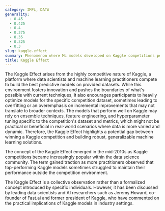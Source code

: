 ```yaml
---
category: IMPL, DATA
generality:
  - 0.45
  - 0.425
  - 0.4
  - 0.375
  - 0.35
  - 0.325
  - 0.3
slug: kaggle-effect
summary: Phenomenon where ML models developed on Kaggle competitions perform well on specific datasets but may not generalize as effectively to real-world applications due to the unique constraints and optimizations used in these competitions.
title: Kaggle Effect
---
```


The Kaggle Effect arises from the highly competitive nature of Kaggle, a platform where data scientists and machine learning practitioners compete to build the best predictive models on provided datasets. While this environment fosters innovation and pushes the boundaries of what's possible with current techniques, it also encourages participants to heavily optimize models for the specific competition dataset, sometimes leading to overfitting or an overemphasis on incremental improvements that may not translate to broader contexts. The models that perform well on Kaggle may rely on ensemble techniques, feature engineering, and hyperparameter tuning specific to the competition's dataset and metrics, which might not be practical or beneficial in real-world scenarios where data is more varied and dynamic. Therefore, the Kaggle Effect highlights a potential gap between winning a Kaggle competition and building robust, generalizable machine learning solutions.

The concept of the Kaggle Effect emerged in the mid-2010s as Kaggle competitions became increasingly popular within the data science community. The term gained traction as more practitioners observed that top-performing Kaggle models sometimes struggled to maintain their performance outside the competition environment.

The Kaggle Effect is a collective observation rather than a formalized concept introduced by specific individuals. However, it has been discussed by leading data scientists and AI researchers such as Jeremy Howard, co-founder of Fast.ai and former president of Kaggle, who have commented on the practical implications of Kaggle models in industry settings.
